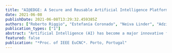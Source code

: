 ```yaml
---
title: "AI@EDGE: A Secure and Reusable Artificial Intelligence Platform for Edge Computing"
date: 2021-06-08
publishDate: 2021-06-08T13:29:32.459385Z
authors: ["Roberto Riggio", "Estefanía Coronado", "Neiva Linder", "Adzic Jovanka", "Gianpiero Mastinu", "Leonardo Goratti", "Miguel Rosa", "Hans Dieter Schotten", "Marco Pistore"]
publication_types: ["1"]
abstract: "Artificial Intelligence (AI) has become a major innovative force and a major pillar in the fourth industrial revolution. This trend has been acknowledged by the European Commission, who has pointed out how high-performance, intelligent, and secure networks are fundamental for the evolution of the multi-service Next Generation Internet (NGI). While great progress has been done in the accuracy and performance of AI-enabled platforms, their integration in autonomous decision-making and critical systems requires end-to-end quality assurance. AI@EDGE addresses these challenges harnessing the concept of "reusable, secure, and trustworthy AI for network automation". To this end, AI@EDGE targets significant breakthroughs in two fields: (i) general-purpose frameworks for closed-loop network automation capable of supporting flexible and programmable pipelines for the creation, utilization, and adaptation of the secure, reusable, and trustworthy AI/ML models; and (ii) converged connect-compute platform for creating and managing resilient, elastic, and secure end-to-end slices supporting a diverse range of AI-enabled network applications. Cooperative perception for vehicular networks, secure, multi-stakeholder AI for Industrial Internet of Things, aerial infrastructure inspections, and in-flight entertainment are the uses cases targeted by AI@EDGE to maximise its commercial, societal, and environmental impact."
featured: false
publication: "*Proc. of IEEE EuCNC*. Porto, Portugal"
---
```



